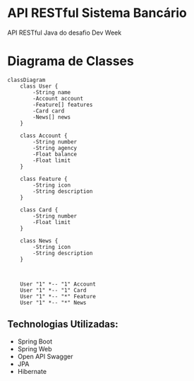 # API RESTful Sistema Bancário
API RESTful Java do desafio Dev Week 

# Diagrama de Classes
```mermaid
classDiagram
    class User {
        -String name
        -Account account
        -Feature[] features
        -Card card
        -News[] news
    }

    class Account {
        -String number
        -String agency
        -Float balance
        -Float limit
    }

    class Feature {
        -String icon
        -String description
    }

    class Card {
        -String number
        -Float limit
    }

    class News {
        -String icon
        -String description
    }



    User "1" *-- "1" Account
    User "1" *-- "1" Card
    User "1" *-- "*" Feature
    User "1" *-- "*" News
```

## Technologias Utilizadas:    
- Spring Boot
- Spring Web
- Open API Swagger
- JPA
- Hibernate
